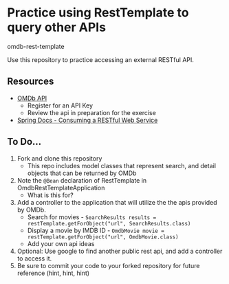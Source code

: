 # Practice using RestTemplate to query other APIs 
omdb-rest-template

Use this repository to practice accessing an external RESTful API.

## Resources
- [OMDb API](http://www.omdbapi.com/)
    - Register for an API Key
    - Review the api in preparation for the exercise
- [Spring Docs - Consuming a RESTful Web Service](https://spring.io/guides/gs/consuming-rest/)

## To Do...

1. Fork and clone this repository
    - This repo includes model classes that represent search, and detail objects that can be returned by OMDb
1. Note the `@Bean` declaration of RestTemplate in OmdbRestTemplateApplication
    - What is this for?
1. Add a controller to the application that will utilize the the apis provided by OMDb.
    - Search for movies - `SearchResults results = restTemplate.getForObject("url", SearchResults.class)`
    - Display a movie by IMDB ID - `OmdbMovie movie = restTemplate.getForObject("url", OmdbMovie.class)`
    - Add your own api ideas
1. Optional: Use google to find another public rest api, and add a controller to access it.
1. Be sure to commit your code to your forked repository for future reference (hint, hint, hint)


